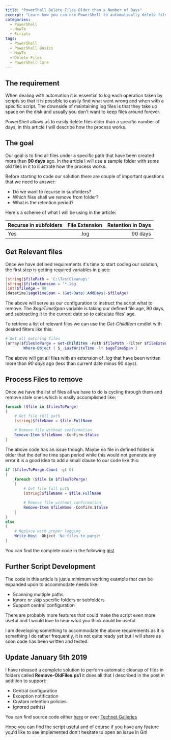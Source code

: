 ```yaml
---
title: "PowerShell Delete Files Older than a Number of Days"
excerpt: "Learn how you can use PowerShell to automatically delete files and folders older than a number of days"
categories:
  - PowerShell
  - HowTo
  - Scripts
tags:
  - PowerShell
  - PowerShell Basics
  - HowTo
  - Delete Files
  - PowerShell Core
---
```


## The requirement

When dealing with automation it is essential to log each operation taken by scripts so that it is possible to easily find what went wrong and when with a specific script. The downside of maintaining log files is that they take up space on the disk and usually you don't want to keep files around forever.

PowerShell allows us to easily delete files older than a specific number of days, in this article I will describe how the process works.

## The goal

Our goal is to find all files under a specific path that have been created more than **90 days** ago. In the article I will use a sample folder with some old files in it to illustrate how the process works.

Before starting to code our solution there are couple of important questions that we need to answer:

- Do we want to recurse in subfolders?
- Which files shall we remove from folder?
- What is the retention period?

Here's a scheme of what I will be using in the article:

| Recurse in subfolders        | File Extension           | Retention in Days  |
| ------------- |:-------------:| -----:|
| Yes      | .log | 90 days |

## Get Relevant files

Once we have defined requirements it's time to start coding our solution, the first step is getting required variables in place:

```powershell
[string]$filePath = 'C:\TestCleanup\'
[string]$fileExtension = '*.log'
[int]$fileAge = 90
[datetime]$ageTimeSpan = (Get-Date).AddDays(-$fileAge)
```

The above will serve as our configuration to instruct the script what to remove. The *$ageTimeSpan* variable is taking our defined file age, 90 days, and subtracting it to the current date so to calculate files' age.

To retrieve a list of relevant files we can use the *Get-ChildItem* cmdlet with desired filters like this:

```powershell
# Get all matching files
[array]$filesToPurge = Get-ChildItem -Path $filePath -Filter $fileExtension -File |
        Where-Object { $_.LastWriteTime -lt $ageTimeSpan }
```

The above will get all files with an extension of *.log* that have been written more than *90 days* ago (less than current date minus 90 days).

## Process Files to remove

Once we have the list of files all we have to do is cycling through them and remove stale ones which is easily accomplished like:

```powershell
foreach ($file in $filesToPurge)
{
    # Get file full path
    [string]$fileName = $file.FullName

    # Remove file without confirmation
    Remove-Item $fileName -Confirm:$false
}
```

The above code has an issue though. Maybe no file in defined folder is older that the define time span period while this would not generate any error it is a good idea to add a small clause to our code like this:

```powershell
if ($filesToPurge.Count -gt 0)
{
    foreach ($file in $filesToPurge)
    {
        # Get file full path
        [string]$fileName = $file.FullName

        # Remove file without confirmation
        Remove-Item $fileName -Confirm:$false
    }
}
else
{
    # Replace with proper logging
    Write-Host -Object 'No files to purge!'
}
```

You can find the complete code in the following [gist](https://gist.github.com/PsCustomObject/d73c19c85296b6436d9de33ba25197cc)

## Further Script Development

The code in this article is just a minimum working example that can be expanded upon to accommodate needs like:

- Scanning multiple paths
- Ignore or skip specific folders or subfolders
- Support central configuration

There are probably more features that could make the script even more useful and I would love to hear what you think could be useful.

I am developing something to accommodate the above requirements as it is something I do rather frequently, it is not quite ready yet but I will share as soon code has been written and tested.

## Update January 5th 2019

I have released a complete solution to perform automatic cleanup of files in folders called **Remove-OldFiles.ps1** it does all that I described in the post in addition to support:

- Central configuration
- Exception notification
- Custom retention policies
- Ignored path(s)

You can find source code either [here](https://github.com/PsCustomObject/Remove-Old-Files) or over [Technet Galleries](https://gallery.technet.microsoft.com/Cleanup-Old-Files-bde3af13)

Hope you can find the script useful and of course if you have any feature you'd like to see implemented don't hesitate to open an issue in Git!
